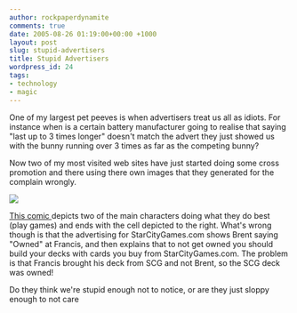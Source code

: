 ```yaml
---
author: rockpaperdynamite
comments: true
date: 2005-08-26 01:19:00+00:00 +1000
layout: post
slug: stupid-advertisers
title: Stupid Advertisers
wordpress_id: 24
tags:
- technology
- magic
---
```


One of my largest pet peeves is when advertisers treat us all as idiots. For instance when is a certain battery manufacturer going to realise that saying "last up to 3 times longer" doesn't match the advert they just showed us with the bunny running over 3 times as far as the competing bunny?

Now two of my most visited web sites have just started doing some cross promotion and there using there own images that they generated for the complain wrongly.  

[![](http://photos1.blogger.com/blogger/2980/1077/320/owned.jpg)](http://photos1.blogger.com/blogger/2980/1077/1600/owned.jpg)  

[This comic ](http://www.pvponline.com/starcity.php3)depicts two of the main characters doing what they do best (play games) and ends with the cell depicted to the right. What's wrong though is that the advertising for StarCityGames.com shows Brent saying "Owned" at Francis, and then explains that to not get owned you should build your decks with cards you buy from StarCityGames.com. The problem is that Francis brought his deck from SCG and not Brent, so the SCG deck was owned!

Do they think we're stupid enough not to notice, or are they just sloppy enough to not care




